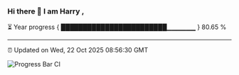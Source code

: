 ### Hi there 👋 I am Harry , 

⏳ Year progress { ████████████████████████▁▁▁▁▁▁ } 80.65 %

---

⏰ Updated on Wed, 22 Oct 2025 08:56:30 GMT

![Progress Bar CI](https://github.com/duykhang68/duykhang68/workflows/Progress%20Bar%20CI/badge.svg)
